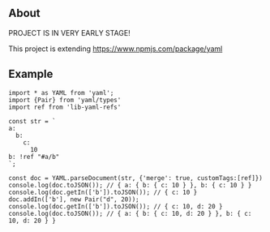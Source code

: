 ## About
PROJECT IS IN VERY EARLY STAGE!

This project is extending https://www.npmjs.com/package/yaml

## Example

```
import * as YAML from 'yaml';
import {Pair} from 'yaml/types'
import ref from 'lib-yaml-refs'

const str = `
a:
  b:
    c:
      10
b: !ref "#a/b"
`;

const doc = YAML.parseDocument(str, {'merge': true, customTags:[ref]})
console.log(doc.toJSON()); // { a: { b: { c: 10 } }, b: { c: 10 } }
console.log(doc.getIn(['b']).toJSON()); // { c: 10 }
doc.addIn(['b'], new Pair("d", 20));
console.log(doc.getIn(['b']).toJSON()); // { c: 10, d: 20 }
console.log(doc.toJSON()); // { a: { b: { c: 10, d: 20 } }, b: { c: 10, d: 20 } }
```

